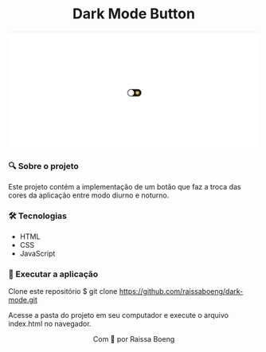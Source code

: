 <h1 align="center">Dark Mode Button</h1>

<img src=".github/dark-mode.gif" alt="Application gif">

### :mag: Sobre o projeto 
Este projeto contém a implementação de um botão que faz a troca das cores da aplicação entre modo diurno e noturno.


### 🛠️ Tecnologias 

* HTML
* CSS
* JavaScript

### :key: Executar a aplicação

Clone este repositório
$ git clone https://github.com/raissaboeng/dark-mode.git

Acesse a pasta do projeto em seu computador e execute o arquivo index.html no navegador.



<p align="center">Com 💜 por Raissa Boeng</p>
